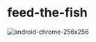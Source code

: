 # feed-the-fish
![android-chrome-256x256](https://github.com/sudo-self/feed-the-fish/assets/119916323/f51b0f5c-1675-461d-9a88-a9158c8eaa5d)
